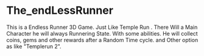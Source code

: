 # The_endLessRunner

This is a Endless Runner 3D Game.
Just Like Temple Run .
There Will a Main Character he will always Runnering State. With some abilities.
He will collect coins, gems and other rewards after a Random Time cycle.
and Other option as like "Templerun 2".

